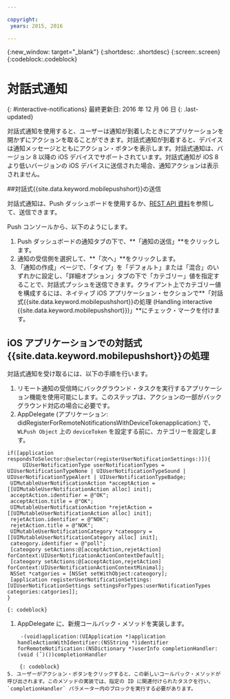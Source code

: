 ```yaml
---

copyright:
 years: 2015, 2016

---
```


{:new_window: target="_blank"}
{:shortdesc: .shortdesc}
{:screen:.screen}
{:codeblock:.codeblock}

# 対話式通知
{: #interactive-notifications}
最終更新日: 2016 年 12 月 06 日
{: .last-updated}

対話式通知を使用すると、ユーザーは通知が到着したときにアプリケーションを開かずにアクションを取ることができます。対話式通知が到着すると、デバイスは通知メッセージとともにアクション・ボタンを表示します。対話式通知は、バージョン 8 以降の iOS デバイスでサポートされています。対話式通知が iOS 8 より低いバージョンの iOS デバイスに送信された場合、通知アクションは表示されません。

##対話式{{site.data.keyword.mobilepushshort}}の送信


対話式通知は、Push ダッシュボードを使用するか、[REST API 資料](t_restapi.html)を参照して、送信できます。

Push コンソールから、以下のようにします。 

1. Push ダッシュボードの通知タブの下で、**「通知の送信」**をクリックします。 
2. 通知の受信側を選択して、**「次へ」**をクリックします。 
3. 「通知の作成」ページで、「タイプ」を「デフォルト」または「混合」のいずれかに設定し、「詳細オプション」タブの下で「カテゴリー」値を指定することで、対話式プッシュを送信できます。クライアント上でカテゴリー値を構成するには、ネイティブ iOS アプリケーション・セクションで**「対話式{{site.data.keyword.mobilepushshort}}の処理 (Handling interactive {{site.data.keyword.mobilepushshort}})」**にチェック・マークを付けます。

## iOS アプリケーションでの対話式{{site.data.keyword.mobilepushshort}}の処理

対話式通知を受け取るには、以下の手順を行います。

1. リモート通知の受信時にバックグラウンド・タスクを実行するアプリケーション機能を使用可能にします。このステップは、アクションの一部がバックグラウンド対応の場合に必要です。
1. AppDelegate (アプリケーション: didRegisterForRemoteNotificationsWithDeviceTokenapplication:) で、`WLPush Object` 上の `deviceToken` を設定する前に、カテゴリーを設定します。
```
if([application respondsToSelector:@selector(registerUserNotificationSettings:)]){
	 UIUserNotificationType userNotificationTypes = UIUserNotificationTypeNone | UIUserNotificationTypeSound | UIUserNotificationTypeAlert | UIUserNotificationTypeBadge;
 UIMutableUserNotificationAction *acceptAction = [[UIMutableUserNotificationAction alloc] init];
 acceptAction.identifier = @"OK";
 acceptAction.title = @"OK";
 UIMutableUserNotificationAction *rejetAction = [[UIMutableUserNotificationAction alloc] init];
 rejetAction.identifier = @"NOK";
 rejetAction.title = @"NOK";
 UIMutableUserNotificationCategory *cateogory = [[UIMutableUserNotificationCategory alloc] init];
 cateogory.identifier = @"poll";
 [cateogory setActions:@[acceptAction,rejetAction] forContext:UIUserNotificationActionContextDefault];
 [cateogory setActions:@[acceptAction,rejetAction] forContext:UIUserNotificationActionContextMinimal];
 NSSet *catgories = [NSSet setWithObject:cateogory];
 [application registerUserNotificationSettings:[UIUserNotificationSettings settingsForTypes:userNotificationTypes categories:catgories]];
}
```
	{: codeblock}

1. AppDelegate に、新規コールバック・メソッドを実装します。
	```
	 -(void)application:(UIApplication *)application handleActionWithIdentifier:(NSString *)identifier forRemoteNotification:(NSDictionary *)userInfo completionHandler:(void (ˆ)())completionHandler
```
	{: codeblock} 
5. ユーザーがアクション・ボタンをクリックすると、この新しいコールバック・メソッドが呼び出されます。このメソッドの実装では、指定の ID に関連付けられたタスクを行い、`completionHandler` パラメーター内のブロックを実行する必要があります。

